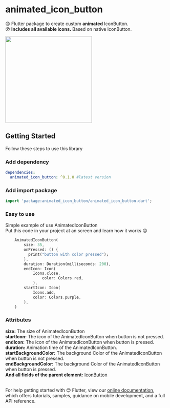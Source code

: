 # animated_icon_button

😊 Flutter package to create custom <strong>animated</strong> IconButton.</br>
😵 <strong>Includes all available icons.</strong> Based on native IconButton.

<img src="https://github.com/Frezyx/animated_icon_button/blob/master/example/rep_files/preview.gif?raw=true" width="270">

## Getting Started
Follow these steps to use this library

### Add dependency

```yaml
dependencies:
  animated_icon_button: ^0.1.0 #latest version
```

### Add import package

```dart
import 'package:animated_icon_button/animated_icon_button.dart';
```

### Easy to use
Simple example of use AnimatedIconButton<br>
Put this code in your project at an screen and learn how it works 😊

```dart
    AnimatedIconButton(
        size: 35,
        onPressed: () {
          print("button with color pressed");
        },
        duration: Duration(milliseconds: 200),
        endIcon: Icon(
            Icons.close,
                color: Colors.red,
            ),
        startIcon: Icon(
            Icons.add,
            color: Colors.purple,
        ),
    )
```

### Attributes

<strong>size:</strong> The size of AnimatedIconButton <br>
<strong>startIcon:</strong> The icon of the AnimatedIconButton when button is not pressed.<br>
<strong>endIcon:</strong> The icon of the AnimatedIconButton when button is pressed. <br>
<strong>duration:</strong> Animation time of the AnimatedIconButton. <br>
<strong>startBackgroundColor:</strong> The background Color of the AnimatedIconButton when button is not pressed. <br>
<strong>endBackgroundColor:</strong> The background Color of the AnimatedIconButton when button is pressed. <br>
<strong>And all fields of the parent element:</strong> <a href="https://api.flutter.dev/flutter/material/IconButton-class.html">IconButton</a>
<br><br>

For help getting started with 😍 Flutter, view our 
[online documentation](https://flutter.dev/docs), which offers tutorials, 
samples, guidance on mobile development, and a full API reference.

